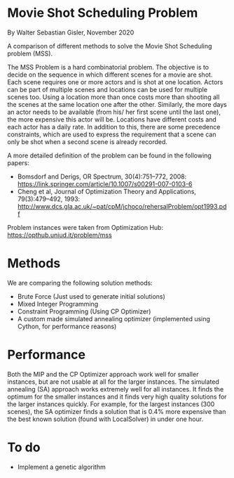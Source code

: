 # Movie Shot Scheduling Problem

By Walter Sebastian Gisler, November 2020

A comparison of different methods to solve the Movie Shot Scheduling problem (MSS).

The MSS Problem is a hard combinatorial problem. The objective is to decide on the sequence in which different scenes for a movie are shot. Each scene requires one or more actors and is shot at one location. Actors can be part of multiple scenes and locations can be used for multiple scenes too. Using a location more than once costs more than shooting all the scenes at the same location one after the other. Similarly, the more days an actor needs to be available (from his/ her first scene until the last one), the more expensive this actor will be. Locations have different costs and each actor has a daily rate. In addition to this, there are some precedence constraints, which are used to express the requirement that a scene can only be shot when a second scene is already recorded.

A more detailed definition of the problem can be found in the following papers:
- Bomsdorf and Derigs, OR Spectrum, 30(4):751–772, 2008: https://link.springer.com/article/10.1007/s00291-007-0103-6
- Cheng et al, Journal of Optimization Theory and Applications, 79(3):479–492, 1993: http://www.dcs.gla.ac.uk/~pat/cpM/jchoco/rehersalProblem/opt1993.pdf

Problem instances were taken from Optimization Hub: https://opthub.uniud.it/problem/mss

# Methods

We are comparing the following solution methods:

- Brute Force (Just used to generate initial solutions)
- Mixed Integer Programming
- Constraint Programming (Using CP Optimizer)
- A custom made simulated annealing optimizer (implemented using Cython, for performance reasons)

# Performance

Both the MIP and the CP Optimizer approach work well for smaller instances, but are not usable at all for the larger instances. The simulated annealing (SA) approach works extremely well for all instances. It finds the optimum for the smaller instances and it finds very high quality solutions for the larger instances quickly. For example, for the largest instances (300 scenes), the SA optimizer finds a solution that is 0.4% more expensive than the best known solution (found with LocalSolver) in under one hour.

# To do

- Implement a genetic algorithm